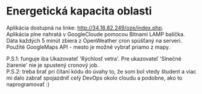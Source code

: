 # Energetická kapacita oblasti

Aplikácia dostupná na linke: http://34.18.82.249/oze/index.php.  
Aplikácia plne nahratá v GoogleCloude pomocou Bitnami LAMP balíčka.  
Dáta každých 5 minút zbiera z OpenWeather cron spúšťaný na serveri.  
Použité GoogleMaps API - mesto je možné vybrať priamo z mapy.  

P.S.1: funguje iba Ukazovateľ 'Rýchlosť vetra'. Pre ukazovateľ 'Slnečné žiarenie' nie je spustený cronový job.  
P.S.2: treba brať pri čítaní kódu do úvahy to, že som bol vtedy študent a viac mi dalo zabrať spojazdniť celý DevOps okolo cloudu a podobne, ako to naprogramovať :)
